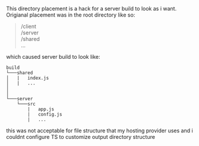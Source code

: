 This directory placement is a hack for a server build to look as i want. Origianal placement was in the root directory like so:

> /client  
> /server  
> /shared  
> ...

which caused server build to look like:

```
build
└───shared
│   |   index.js
│   |   ...
│
│
└───server
    └───src
        |   app.js
        |   config.js
        |   ...
```

this was not acceptable for file structure that my hosting provider uses and i couldnt configure TS to customize output directory structure
